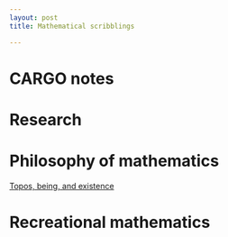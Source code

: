 ```yaml
---
layout: post
title: Mathematical scribblings

---
```





# CARGO notes #





# Research #





# Philosophy of mathematics #
[Topos, being, and existence][TBE]



# Recreational mathematics 



[TBE]: Topos-being-and-existence.html
